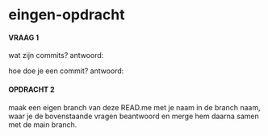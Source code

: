 # eingen-opdracht

#### VRAAG 1
wat zijn commits?
  antwoord: 

hoe doe je een commit?
  antwoord:

#### OPDRACHT 2
maak een eigen branch van deze READ.me met je naam in de branch naam, waar je de bovenstaande vragen beantwoord en merge hem daarna samen met de main branch.

